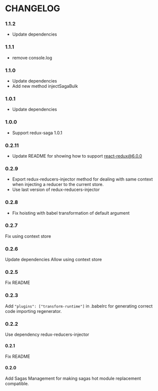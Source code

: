 # CHANGELOG

### 1.1.2
- Update dependencies

### 1.1.1
- remove console.log

### 1.1.0
- Update dependencies
- Add new method injectSagaBulk

### 1.0.1
- Update dependencies

### 1.0.0
- Support redux-saga 1.0.1

### 0.2.11
- Update README for showing how to support react-redux@6.0.0

### 0.2.9
- Export redux-reducers-injector method for dealing with same context when injecting a reducer to the current store.
- Use last version of redux-reducers-injector

### 0.2.8
- Fix hoisting with babel transformation of default argument

### 0.2.7

Fix using context store

### 0.2.6

Update dependencies
Allow using context store

### 0.2.5

Fix README

### 0.2.3

Add `"plugins": ["transform-runtime"]` in .babelrc for generating correct code importing regenerator.

### 0.2.2

Use dependency redux-reducers-injector

#### 0.2.1

Fix README

#### 0.2.0

Add Sagas Management for making sagas hot module replacement compatible.
